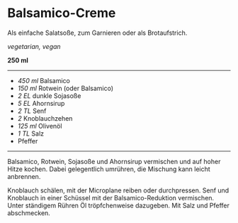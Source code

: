 # Balsamico-Creme

Als einfache Salatsoße, zum Garnieren oder als Brotaufstrich. 

*vegetarian, vegan*

**250 ml**

---

- *450 ml* Balsamico
- *150 ml* Rotwein (oder Balsamico)
- *2 EL* dunkle Sojasoße
- *5 EL* Ahornsirup
- *2 TL* Senf
- *2* Knoblauchzehen
- *125 ml* Olivenöl
- *1 TL* Salz
- Pfeffer

---

Balsamico, Rotwein, Sojasoße und Ahornsirup vermischen und auf hoher Hitze kochen. Dabei gelegentlich umrühren, die Mischung kann leicht anbrennen. 

Knoblauch schälen, mit der Microplane reiben oder durchpressen. Senf und Knoblauch in einer Schüssel mit der Balsamico-Reduktion vermischen. Unter ständigem Rühren Öl tröpfchenweise dazugeben. Mit Salz und Pfeffer abschmecken.
